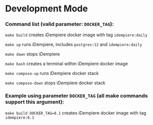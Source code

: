 # Development Mode

### Command list (valid parameter: `DOCKER_TAG`):

`make build` creates iDempiere docker image with tag `idempiere:daily`

`make up` runs iDempiere, includes `postgres:12` and `idempiere:daily`

`make down` stops iDempiere

`make bash` creates a terminal within iDempiere docker image

`make compose-up` runs iDempiere docker stack

`make compose-down` stops iDempiere docker stack

### Example using parameter `DOCKER_TAG` (all make commands support this argument):

`make build DOCKER_TAG=8.1` creates iDempiere docker image with tag `idempiere:8.1`
